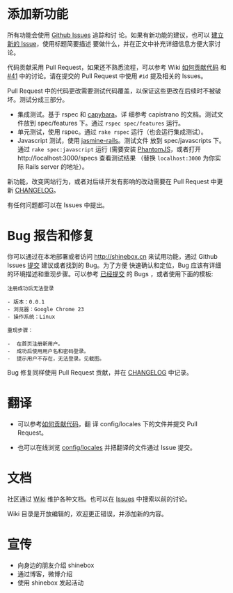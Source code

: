 # 添加新功能

所有功能会使用 [Github Issues](https://github.com/lytsing/shinebox/issues) 追踪和讨
论。如果有新功能的建议，也可以
[建立新的 Issue](https://github.com/lytsing/shinebox/issues/new)，使用标题简要描述
要做什么，并在正文中补充详细信息方便大家讨论。

代码贡献采用 Pull Request，如果还不熟悉流程，可以参考 Wiki
[如何贡献代码](https://github.com/lytsing/shinebox/wiki/如何贡献代码) 和
[#41](https://github.com/lytsing/shinebox/issues/41) 中的讨论。请在提交的 Pull
Request 中使用 `#id` 提及相关的 Issues。

Pull Request 中的代码更改需要测试代码覆盖，以保证这些更改在后续时不被破坏。测试分成三部分。

-   集成测试。基于 rspec 和 [capybara](https://github.com/jnicklas/capybara)。详
    细参考 capistrano 的文档。测试文件放到 spec/features 下。通过 `rspec
    spec/features` 运行。
-   单元测试，使用 rspec。通过 `rake rspec` 运行（也会运行集成测试）。
-   Javascript 测试，使用 [jasmine-rails](https://github.com/searls/jasmine-rails)。测试文件
    放到 spec/javascripts 下。通过 `rake spec:javascript` 运行 (需要安装
    [PhantomJS](http://phantomjs.org/)，或者打开 http://localhost:3000/specs
    查看测试结果 （替换 `localhost:3000` 为你实际 Rails server 的地址）。

新功能，改变网站行为，或者对后续开发有影响的改动需要在 Pull Request 中更新
[CHANGELOG](https://github.com/lytsing/shinebox/blob/master/CHANGELOG.md)。

有任何问题都可以在 Issues 中提出。

# Bug 报告和修复

你可以通过在本地部署或者访问 http://shinebox.cn 来试用功能，通过 Github Issues
[提交](https://github.com/lytsing/shinebox/issues/new) 建议或者找到的 Bug。为了方便
快速确认和定位，Bug 应该有详细的环境描述和重现步骤。可以参考
[已经提交](https://github.com/lytsing/shinebox/issues?labels=bug&page=1&state=closed)
的 Bugs ，或者使用下面的模板:

    注册成功后无法登录
    
    - 版本：0.0.1
    - 浏览器：Google Chrome 23
    - 操作系统：Linux
    
    重现步骤：
    
    -  在首页注册新用户。
    -  成功后使用用户名和密码登录。
    -  提示用户不存在，无法登录。见截图。

Bug 修复同样使用 Pull Request 贡献，并在
[CHANGELOG](https://github.com/lytsing/shinebox/blob/master/CHANGELOG.md) 中记录。

# 翻译

-   可以参考[如何贡献代码](https://github.com/lytsing/shinebox/wiki/如何贡献代码)，翻
    译 config/locales 下的文件并提交 Pull Request。

-   也可以在线浏览 [config/locales](https://github.com/lytsing/shinebox/tree/master/config/locales)
    并把翻译的文件通过 Issue 提交。

# 文档

社区通过 [Wiki](https://github.com/lytsing/shinebox/wiki) 维护各种文档。也可以在
[Issues](https://github.com/lytsing/shinebox/issues) 中搜索以前的讨论。

Wiki 目录是开放编辑的，欢迎更正错误，并添加新的内容。

# 宣传

-   向身边的朋友介绍 shinebox
-   通过博客，微博介绍
-   使用 shinebox 发起活动
